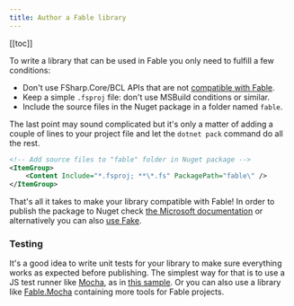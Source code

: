```yaml
---
title: Author a Fable library
---
```


[[toc]]

To write a library that can be used in Fable you only need to fulfill a few conditions:

- Don't use FSharp.Core/BCL APIs that are not [compatible with Fable](../dotnet/compatibility.html).
- Keep a simple `.fsproj` file: don't use MSBuild conditions or similar.
- Include the source files in the Nuget package in a folder named `fable`.

The last point may sound complicated but it's only a matter of adding a couple of lines to your project file and let the `dotnet pack` command do all the rest.

```xml
<!-- Add source files to "fable" folder in Nuget package -->
<ItemGroup>
    <Content Include="*.fsproj; **\*.fs" PackagePath="fable\" />
</ItemGroup>
```

That's all it takes to make your library compatible with Fable! In order to publish the package to Nuget check [the Microsoft documentation](https://docs.microsoft.com/en-us/nuget/quickstart/create-and-publish-a-package-using-the-dotnet-cli) or alternatively you can also [use Fake](https://fake.build/dotnet-nuget.html#Creating-NuGet-packages).

### Testing

It's a good idea to write unit tests for your library to make sure everything works as expected before publishing. The simplest way for that is to use a JS test runner like [Mocha](https://mochajs.org/), as in [this sample](https://github.com/fable-compiler/fable2-samples/tree/master/mocha). Or you can also use a library like [Fable.Mocha](https://github.com/Zaid-Ajaj/Fable.Mocha) containing more tools for Fable projects.
